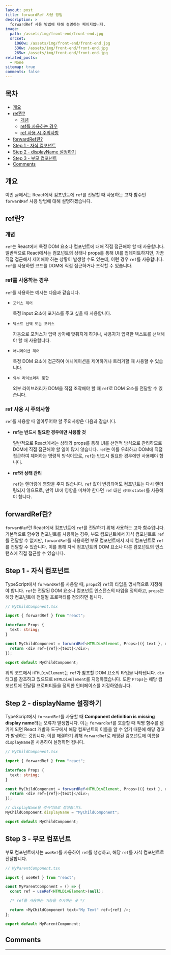 ```yaml
---
layout: post
title: forwardRef 사용 방법
description: >
  forwardRef 사용 방법에 대해 설명하는 페이지입니다.
image:
  path: /assets/img/front-end/front-end.jpg
  srcset:
    1060w: /assets/img/front-end/front-end.jpg
    530w: /assets/img/front-end/front-end.jpg
    265w: /assets/img/front-end/front-end.jpg
related_posts:
  - None
sitemap: true
comments: false
---
```


<h2> 목차 </h2>

- [개요](#개요)
- [ref란?](#ref란)
  - [개념](#개념)
  - [ref를 사용하는 경우](#ref를-사용하는-경우)
  - [ref 사용 시 주의사항](#ref-사용-시-주의사항)
- [forwardRef란?](#forwardref란)
- [Step 1 - 자식 컴포넌트](#step-1---자식-컴포넌트)
- [Step 2 - displayName 설정하기](#step-2---displayname-설정하기)
- [Step 3 - 부모 컴포넌트](#step-3---부모-컴포넌트)
- [Comments](#comments)

## 개요

이번 글에서는 React에서 컴포넌트에 `ref`를 전달할 때 사용하는 고차 함수인 `forwardRef` 사용 방법에 대해 설명하겠습니다.

## ref란?

### 개념

`ref`는 React에서 특정 DOM 요소나 컴포넌트에 대해 직접 접근해야 할 때 사용합니다. 일반적으로 React에서는 컴포넌트의 상태나 props를 통해 UI를 업데이트하지만, 가끔 직접 접근해서 제어해야 하는 상황이 발생할 수도 있는데, 이런 경우 `ref`를 사용합니다. `ref`를 사용하면 코드를 DOM에 직접 접근하거나 조작할 수 있습니다.

### ref를 사용하는 경우

`ref`를 사용하는 예시는 다음과 같습니다.

- `포커스 제어`

  특정 input 요소에 포커스를 주고 싶을 때 사용합니다.

- `텍스트 선택 또는 포커스`

  자동으로 포커스가 입력 상자에 맞춰지게 하거나, 사용자가 입력한 텍스트를 선택해야 할 때 사용합니다.

- `애니메이션 제어`

  특정 DOM 요소에 접근하여 애니메이션을 제어하거나 트리거할 때 사용할 수 있습니다.

- `외부 라이브러리 통합`

  외부 라이브러리가 DOM을 직접 조작해야 할 때 `ref`로 DOM 요소를 전달할 수 있습니다.

### ref 사용 시 주의사항

`ref`를 사용할 때 알아두어야 할 주의사항은 다음과 같습니다.

- <b>ref는 반드시 필요한 경우에만 사용할 것</b>

  일반적으로 React에서는 상태와 props를 통해 UI를 선언적 방식으로 관리하므로 DOM에 직접 접근해야 할 일이 많지 않습니다. `ref`는 이를 우회하고 DOM에 직접 접근하여 제어하는 명령적 방식이므로, `ref`는 반드시 필요한 경우에만 사용해야 합니다.

- <b>ref와 상태 관리</b>

  `ref`는 렌더링에 영향을 주지 않습니다. `ref` 값이 변경되어도 컴포넌트는 다시 렌더링되지 않으므로, 만약 UI에 영향을 미쳐야 한다면 `ref` 대신 `상태(state)`를 사용해야 합니다.

## forwardRef란?

`forwardRef`란 React에서 컴포넌트에 `ref`를 전달하기 위해 사용하는 고차 함수입니다. 기본적으로 함수형 컴포넌트를 사용하는 경우, 부모 컴포넌트에서 자식 컴포넌트로 `ref`를 전달할 수 없지만, `forwardRef`를 사용하면 부모 컴포넌트에서 자식 컴포넌트로 `ref`를 전달할 수 있습니다. 이를 통해 자식 컴포넌트의 DOM 요소나 다른 컴포넌트의 인스턴스에 직접 접근할 수 있습니다.

## Step 1 - 자식 컴포넌트

TypeScript에서 `forwardRef`를 사용할 때, `props`와 `ref`의 타입을 명시적으로 지정해야 합니다. `ref`는 전달된 DOM 요소나 컴포넌트 인스턴스의 타입을 정의하고, `props`는 해당 컴포넌트에 전달될 프로퍼티를 정의하면 됩니다.

```typescript
// MyChildComponent.tsx

import { forwardRef } from "react";

interface Props {
  text: string;
}

const MyChildComponent = forwardRef<HTMLDivElement, Props>(({ text }, ref) => {
  return <div ref={ref}>{text}</div>;
});

export default MyChildComponent;
```

위의 코드에서 `HTMLDivElement`는 `ref`가 참조할 DOM 요소의 타입을 나타냅니다. `div` 태그를 참조하고 있으므로 `HTMLDivElement`를 지정하였습니다. 또한 `Props`는 해당 컴포넌트에 전달될 프로퍼티들을 정의한 인터페이스를 지정하였습니다.

## Step 2 - displayName 설정하기

TypeScript에서 `forwardRef`를 사용할 때 **Component definition is missing display name**라는 오류가 발생합니다. 이는 `forwardRef`를 호출할 때 익명 함수를 넘기게 되면 React 개발자 도구에서 해당 컴포넌트의 이름을 알 수 없기 때문에 해당 경고가 발생하는 것입니다. 이를 해결하기 위해 `forwardRef`로 래핑된 컴포넌트에 이름을 `displayName`을 사용하여 설정하면 됩니다.

```typescript
// MyChildComponent.tsx

import { forwardRef } from "react";

interface Props {
  text: string;
}

const MyChildComponent = forwardRef<HTMLDivElement, Props>(({ text }, ref) => {
  return <div ref={ref}>{text}</div>;
});

// displayName을 명시적으로 설정합니다.
MyChildComponent.displayName = "MyChildComponent";

export default MyChildComponent;
```

## Step 3 - 부모 컴포넌트

부모 컴포넌트에서는 `useRef`를 사용하여 `ref`를 생성하고, 해당 `ref`를 자식 컴포넌트로 전달합니다.

```typescript
// MyParentComponent.tsx

import { useRef } from "react";

const MyParentComponent = () => {
  const ref = useRef<HTMLDivElement>(null);

  /* ref를 사용하는 기능을 추가하는 곳 */

  return <MyChildComponent text="My Text" ref={ref} />;
};

export default MyParentComponent;
```

## Comments

<hr />
<script
  src="https://utteranc.es/client.js"
  repo="HyunJinNo/HyunJinNo.github.io"
  issue-term="pathname"
  theme="github-light"
  crossorigin="anonymous"
  async
></script>
